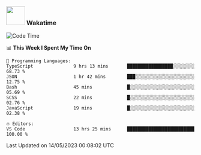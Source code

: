 ### <img src="https://media.giphy.com/media/VgCDAzcKvsR6OM0uWg/giphy.gif" width="50"> Wakatime

  <!--START_SECTION:waka-->
![Code Time](http://img.shields.io/badge/Code%20Time-1%2C406%20hrs%2013%20mins-blue)

📊 **This Week I Spent My Time On** 

```text
💬 Programming Languages: 
TypeScript               9 hrs 13 mins       █████████████████░░░░░░░░   68.73 % 
JSON                     1 hr 42 mins        ███░░░░░░░░░░░░░░░░░░░░░░   12.75 % 
Bash                     45 mins             █░░░░░░░░░░░░░░░░░░░░░░░░   05.69 % 
SCSS                     22 mins             █░░░░░░░░░░░░░░░░░░░░░░░░   02.76 % 
JavaScript               19 mins             █░░░░░░░░░░░░░░░░░░░░░░░░   02.38 % 

🔥 Editors: 
VS Code                  13 hrs 25 mins      █████████████████████████   100.00 % 
```


 Last Updated on 14/05/2023 00:08:02 UTC
<!--END_SECTION:waka-->
